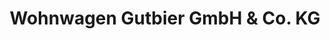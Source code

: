 ---
title: "Wohnwagen Gutbier GmbH & Co. KG"
url: /husum/wohnwagen-gutbier-gmbh-und-co-kg/
shop: Autohaus
---